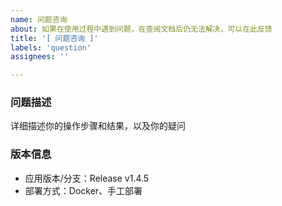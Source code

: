 ```yaml
---
name: 问题咨询
about: 如果在使用过程中遇到问题，在查阅文档后仍无法解决，可以在此反馈
title: '[ 问题咨询 ]'
labels: 'question'
assignees: ''

---
```


### 问题描述
详细描述你的操作步骤和结果，以及你的疑问

### 版本信息
 - 应用版本/分支：Release v1.4.5  
 - 部署方式：Docker、手工部署

<!-- 一般建议使用release版本，其他都是非稳定版本
 - 应用版本/分支：Release v1.4.5  
 - 部署方式：Docker、手工部署
 -->
 
<!-- 
请务必先查阅[文档](https://github.com/hhyo/archery/wiki) | [FAQ](https://github.com/hhyo/archery/wiki/FAQ)，若文档中已经有解决方案，该问题将会被无理由关闭。   
如果你认为文档存在遗漏，在问题解决后可以帮助项目完善文档，wiki编辑面向所有人开放，感谢
 -->
